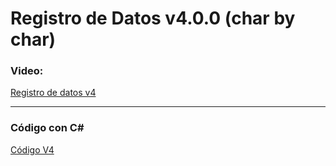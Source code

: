 # Registro de Datos v4.0.0 (char by char)

### Video:

[Registro de datos v4](https://youtu.be/DypBRLI2Bcg)
___   

### Código con C#
[Código V4](https://github.com/darlenesm/Registro-de-datos-v4/blob/main/Version%204%20datos.txt)

